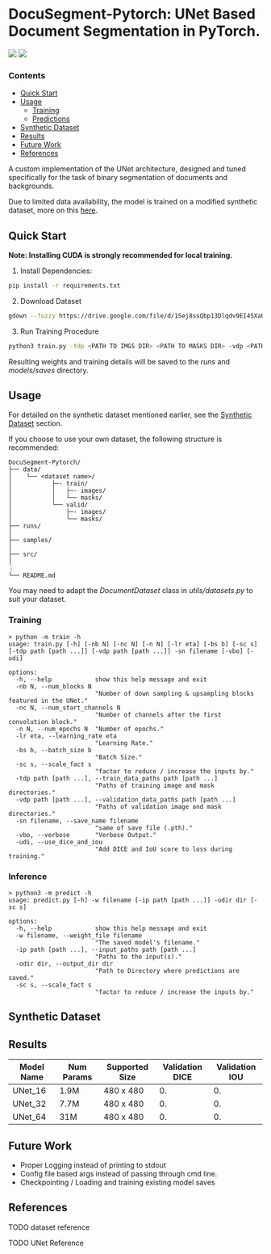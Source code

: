 # DocuSegment-Pytorch: UNet Based Document Segmentation in PyTorch. 

<a href="https://pytorch.org/"><img src="https://img.shields.io/badge/PyTorch-v2.0.1+-red.svg?logo=PyTorch&style=for-the-badge" /></a>
<a href="https://www.python.org/"><img src="https://img.shields.io/badge/python-v3.11+-blue.svg?logo=python&style=for-the-badge" /></a>

### **Contents**
- [Quick Start](#quick-start)
- [Usage](#usage)
    - [Training](#training)
    - [Predictions](#predictions)
- [Synthetic Dataset](#synthetic-dataset)
- [Results](#results)
- [Future Work](#future-work)
- [References](#references)

A custom implementation of the UNet architecture, designed and tuned specifically for the task of binary segmentation of documents and backgrounds.

Due to limited data availability, the model is trained on a modified synthetic dataset, more on this [here](#data). 

## **Quick Start**

**Note: Installing CUDA is strongly recommended for local training.**

1. Install Dependencies: 
```bash
pip install -r requirements.txt
```
2. Download Dataset 
```bash
gdown --fuzzy https://drive.google.com/file/d/1Sej8ssQbp13Dlqdv9EI4SXaUMGLciacK/view?usp=sharing
```
3. Run Training Procedure
```bash 
python3 train.py -tdp <PATH TO IMGS DIR> <PATH TO MASKS DIR> -vdp <PATH TO IMGS DIR> <PATH TO MASKS DIR> -sn <.pth filename> 
```
Resulting weights and training details will be saved to the *runs* and *models/saves* directory. 

## **Usage**

For detailed on the synthetic dataset mentioned earlier, see the [Synthetic Dataset](#synthetic-dataset) section.

If you choose to use your own dataset, the following structure is recommended: 
```
DocuSegment-Pytorch/
├── data/
│    └── <dataset name>/
│           ├─- train/
│           │   ├─- images/
│           │   └── masks/
│           └── valid/
│               ├─- images/
│               └── masks/
├── runs/
│  
├── samples/ 
│  
├── src/
│
⋮
└── README.md
```

You may need to adapt the *DocumentDataset* class in *utils/datasets.py* to suit your dataset. 

### **Training**

```console
> python -m train -h 
usage: train.py [-h] [-nb N] [-nc N] [-n N] [-lr eta] [-bs b] [-sc s] [-tdp path [path ...]] [-vdp path [path ...]] -sn filename [-vbo] [-udi]

options:
  -h, --help            show this help message and exit
  -nb N, --num_blocks N
                        "Number of down sampling & upsampling blocks featured in the UNet."
  -nc N, --num_start_channels N
                        "Number of channels after the first convolution block."
  -n N, --num_epochs N  "Number of epochs."
  -lr eta, --learning_rate eta
                        "Learning Rate."
  -bs b, --batch_size b
                        "Batch Size."
  -sc s, --scale_fact s
                        "factor to reduce / increase the inputs by."
  -tdp path [path ...], --train_data_paths path [path ...]
                        "Paths of training image and mask directories."
  -vdp path [path ...], --validation_data_paths path [path ...]
                        "Paths of validation image and mask directories."
  -sn filename, --save_name filename
                        "same of save file (.pth)."
  -vbo, --verbose       "Verbose Output."
  -udi, --use_dice_and_iou
                        "Add DICE and IoU score to loss during training."
```


### **Inference**
```console
> python3 -m predict -h
usage: predict.py [-h] -w filename [-ip path [path ...]] -odir dir [-sc s]

options:
  -h, --help            show this help message and exit
  -w filename, --weight_file filename
                        "The saved model's filename."
  -ip path [path ...], --input_paths path [path ...]
                        "Paths to the input(s)."
  -odir dir, --output_dir dir
                        "Path to Directory where predictions are saved."
  -sc s, --scale_fact s
                        "factor to reduce / increase the inputs by."
```



## **Synthetic Dataset**



## **Results**


| Model Name | Num Params | Supported Size | Validation DICE | Validation IOU | 
|----|----|----|----|----| 
| UNet_16 | 1.9M | 480 x 480 | 0.| 0.|
| UNet_32 | 7.7M | 480 x 480 | 0. | 0.| 
| UNet_64 | 31M | 480 x 480 | 0. | 0. | 







## **Future Work**

- Proper Logging instead of printing to stdout
- Config file based args instead of passing through cmd line.
- Checkpointing / Loading and training existing model saves


## **References**

TODO dataset reference 

TODO UNet Reference 